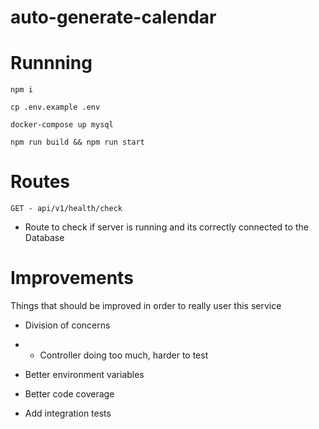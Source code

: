 # auto-generate-calendar


# Runnning
`npm i`

`cp .env.example .env`

`docker-compose up mysql`

`npm run build && npm run start`

# Routes 

`GET - api/v1/health/check`
- Route to check if server is running and its correctly connected to the Database


# Improvements

Things that should be improved in order to really user this service

- Division of concerns 
- - Controller doing too much, harder to test

- Better environment variables


- Better code coverage
- Add integration tests